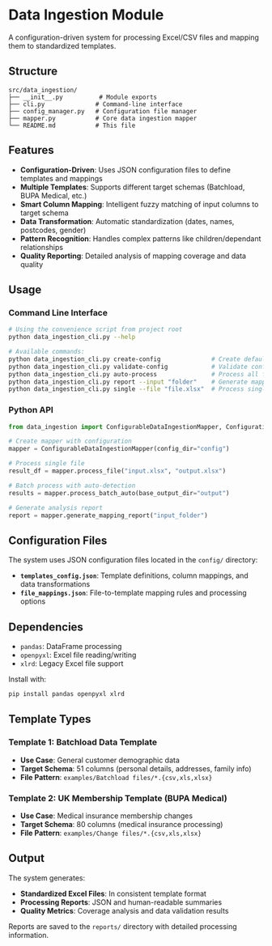 # Data Ingestion Module

A configuration-driven system for processing Excel/CSV files and mapping them to standardized templates.

## Structure

```
src/data_ingestion/
├── __init__.py          # Module exports
├── cli.py              # Command-line interface
├── config_manager.py   # Configuration file manager
├── mapper.py           # Core data ingestion mapper
└── README.md           # This file
```

## Features

- **Configuration-Driven**: Uses JSON configuration files to define templates and mappings
- **Multiple Templates**: Supports different target schemas (Batchload, BUPA Medical, etc.)
- **Smart Column Mapping**: Intelligent fuzzy matching of input columns to target schema
- **Data Transformation**: Automatic standardization (dates, names, postcodes, gender)
- **Pattern Recognition**: Handles complex patterns like children/dependant relationships
- **Quality Reporting**: Detailed analysis of mapping coverage and data quality

## Usage

### Command Line Interface

```bash
# Using the convenience script from project root
python data_ingestion_cli.py --help

# Available commands:
python data_ingestion_cli.py create-config              # Create default config files
python data_ingestion_cli.py validate-config            # Validate configuration
python data_ingestion_cli.py auto-process               # Process all files automatically
python data_ingestion_cli.py report --input "folder"    # Generate mapping report
python data_ingestion_cli.py single --file "file.xlsx"  # Process single file
```

### Python API

```python
from data_ingestion import ConfigurableDataIngestionMapper, ConfigurationManager

# Create mapper with configuration
mapper = ConfigurableDataIngestionMapper(config_dir="config")

# Process single file
result_df = mapper.process_file("input.xlsx", "output.xlsx")

# Batch process with auto-detection
results = mapper.process_batch_auto(base_output_dir="output")

# Generate analysis report
report = mapper.generate_mapping_report("input_folder")
```

## Configuration Files

The system uses JSON configuration files located in the `config/` directory:

- **`templates_config.json`**: Template definitions, column mappings, and data transformations
- **`file_mappings.json`**: File-to-template mapping rules and processing options

## Dependencies

- `pandas`: DataFrame processing
- `openpyxl`: Excel file reading/writing
- `xlrd`: Legacy Excel file support

Install with:
```bash
pip install pandas openpyxl xlrd
```

## Template Types

### Template 1: Batchload Data Template
- **Use Case**: General customer demographic data
- **Target Schema**: 51 columns (personal details, addresses, family info)
- **File Pattern**: `examples/Batchload files/*.{csv,xls,xlsx}`

### Template 2: UK Membership Template (BUPA Medical)
- **Use Case**: Medical insurance membership changes
- **Target Schema**: 80 columns (medical insurance processing)
- **File Pattern**: `examples/Change files/*.{csv,xls,xlsx}`

## Output

The system generates:
- **Standardized Excel Files**: In consistent template format
- **Processing Reports**: JSON and human-readable summaries
- **Quality Metrics**: Coverage analysis and data validation results

Reports are saved to the `reports/` directory with detailed processing information.
